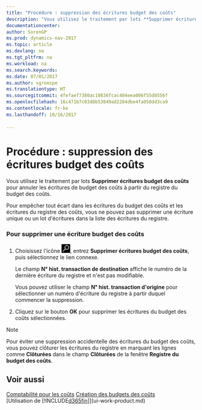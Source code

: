 ```yaml
---
title: "Procédure : suppression des écritures budget des coûts"
description: "Vous utilisez le traitement par lots **Supprimer écritures budget des coûts** pour annuler les écritures de budget des coûts à partir du registre du budget des coûts."
documentationcenter: 
author: SorenGP
ms.prod: dynamics-nav-2017
ms.topic: article
ms.devlang: na
ms.tgt_pltfrm: na
ms.workload: na
ms.search.keywords: 
ms.date: 07/01/2017
ms.author: sgroespe
ms.translationtype: HT
ms.sourcegitcommit: 4fefaef7380ac10836fcac404eea006f55d8556f
ms.openlocfilehash: 16c471b7c03d8b53049ad2284dbe4fa058dd3ca9
ms.contentlocale: fr-be
ms.lasthandoff: 10/16/2017

---
```

# <a name="how-to-delete-cost-budget-entries"></a>Procédure : suppression des écritures budget des coûts
Vous utilisez le traitement par lots **Supprimer écritures budget des coûts** pour annuler les écritures de budget des coûts à partir du registre du budget des coûts.  

Pour empêcher tout écart dans les écritures du budget des coûts et les écritures du registre des coûts, vous ne pouvez pas supprimer une écriture unique ou un lot d'écritures dans la liste des écritures du registre.  

### <a name="to-delete-a-cost-budget-entry"></a>Pour supprimer une écriture budget des coûts  

1.  Choisissez l'icône ![Page ou état pour la recherche](media/ui-search/search_small.png "icône Page ou état pour la recherche"), entrez **Supprimer écritures budget des coûts**, puis sélectionnez le lien connexe.  

    Le champ **N° hist. transaction de destination** affiche le numéro de la dernière écriture du registre et n'est pas modifiable.  

    Vous pouvez utiliser le champ **N° hist. transaction d'origine** pour sélectionner un numéro d'écriture du registre à partir duquel commencer la suppression.  
2.  Cliquez sur le bouton **OK** pour supprimer les écritures du budget des coûts sélectionnées.  

> [!NOTE]  
>  Pour éviter une suppression accidentelle des écritures du budget des coûts, vous pouvez clôturer les écritures du registre en marquant les lignes comme **Clôturées** dans le champ **Clôturées** de la fenêtre **Registre du budget des coûts**.  

## <a name="see-also"></a>Voir aussi  
[Comptabilité pour les coûts](finance-manage-cost-accounting.md)
[Création des budgets des coûts](finance-create-cost-budgets.md)  
[Utilisation de [!INCLUDE[d365fin](includes/d365fin_md.md)]](ui-work-product.md)

